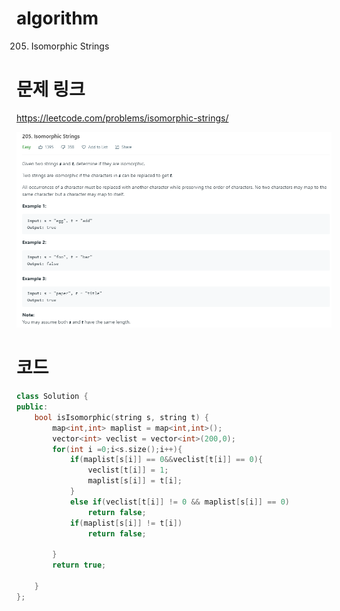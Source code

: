 ﻿# algorithm 
205. Isomorphic Strings

# 문제 링크  
https://leetcode.com/problems/isomorphic-strings/  

![title](https://github.com/jungmin3834/algorithm/blob/master/image/isomorphic-strings.png)

# 코드

```cpp
class Solution {
public:
    bool isIsomorphic(string s, string t) {
        map<int,int> maplist = map<int,int>();     
        vector<int> veclist = vector<int>(200,0);
        for(int i =0;i<s.size();i++){
            if(maplist[s[i]] == 0&&veclist[t[i]] == 0){
                veclist[t[i]] = 1;
                maplist[s[i]] = t[i]; 
            }
            else if(veclist[t[i]] != 0 && maplist[s[i]] == 0)
                return false;
            if(maplist[s[i]] != t[i])
                return false;
            
        }
        return true;
        
    }
};
```
